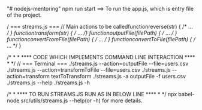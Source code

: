 "# nodejs-mentoring" 
npm run start ==> To run the app.js, which is entry file of the project.

/ === streams.js ===
// Main actions to be calledfunction
​​​reverse​​(str) { ​/* ... */​ }
function​​​transform​​(str) { ​/* ... */​ }
function​​​outputFile​​(filePath) { ​/* ... */​ }
function​​​convertFromFile​​(filePath) { ​/* ... */​ }
function​​​convertToFile​​(filePath) { ​/* ... */​ }

/* * * **** CODE WHICH IMPLEMENTS COMMAND LINE INTERACTION **** * */
// === Terminal ===
./streams.js --action=outputFile --file=users.csv
./streams.js --action=transformToFile --file=users.csv
./streams.js --action=transform textToTransform
./streams.js -a outputFile -f users.csv
./streams.js --help
./streams.js -h

/* * **** TO RUN STREAMS.JS RUN AS IN BELOW LINE **** * */
npx babel-node src/utils/streams.js --help(or -h) for more details.
